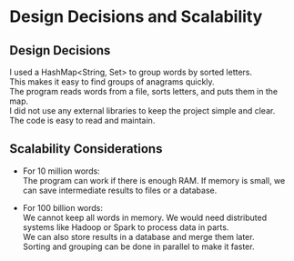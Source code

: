 # Design Decisions and Scalability

## Design Decisions
I used a HashMap<String, Set<String>> to group words by sorted letters.  
This makes it easy to find groups of anagrams quickly.  
The program reads words from a file, sorts letters, and puts them in the map.  
I did not use any external libraries to keep the project simple and clear.  
The code is easy to read and maintain.

## Scalability Considerations
- For 10 million words:  
  The program can work if there is enough RAM. If memory is small, we can save intermediate results to files or a database.

- For 100 billion words:  
  We cannot keep all words in memory. We would need distributed systems like Hadoop or Spark to process data in parts.  
  We can also store results in a database and merge them later.  
  Sorting and grouping can be done in parallel to make it faster.
